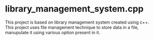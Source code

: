 # library_management_system.cpp
This project is based on library management system created using c++. This project uses file management technique to store data in a file, manupulate it using various option present in it.
